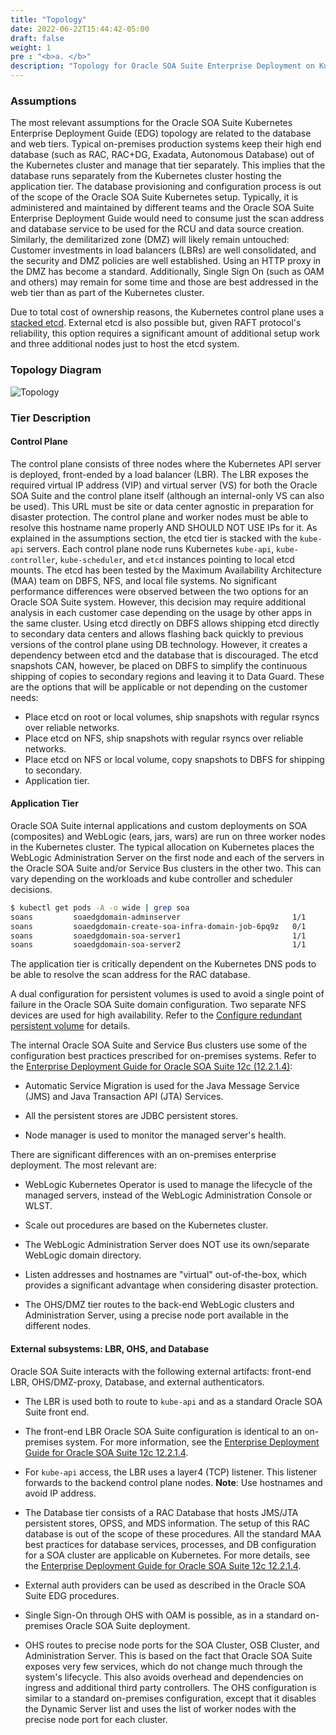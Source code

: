 ```yaml
---
title: "Topology"
date: 2022-06-22T15:44:42-05:00
draft: false
weight: 1
pre : "<b>a. </b>"
description: "Topology for Oracle SOA Suite Enterprise Deployment on Kubernetes."
---  
```


### Assumptions

The most relevant assumptions for the Oracle SOA Suite Kubernetes Enterprise Deployment Guide (EDG) topology are related to the database and web tiers. Typical on-premises production systems keep their high end database (such as RAC, RAC+DG, Exadata, Autonomous Database) out of the Kubernetes cluster and manage that tier separately. This implies that the database runs separately from the Kubernetes cluster hosting the application tier. The database provisioning and configuration process is out of the scope of the Oracle SOA Suite Kubernetes setup. Typically, it is administered and maintained by different teams and the Oracle SOA Suite Enterprise Deployment Guide would need to consume just the scan address and database service to be used for the RCU and data source creation. Similarly, the demilitarized zone (DMZ) will likely remain untouched: Customer investments in load balancers (LBRs) are well consolidated, and the security and DMZ policies are well established. Using an HTTP proxy in the DMZ has become a standard. Additionally, Single Sign On (such as OAM and others) may remain for some time and those are best addressed in the web tier than as part of the Kubernetes cluster.

Due to total cost of ownership reasons, the Kubernetes control plane uses a [stacked etcd](https://kubernetes.io/docs/setup/production-environment/tools/kubeadm/ha-topology/#stacked-etcd-topology). External etcd is also possible but, given RAFT protocol's reliability, this option requires a significant amount of additional setup work and three additional nodes just to host the etcd system.

### Topology Diagram

![Topology](/fmw-kubernetes/images/soa-domains/SOA_EDG_Topology.png)

### Tier Description
#### Control Plane
The control plane consists of three nodes where the Kubernetes API server is deployed, front-ended by a load balancer (LBR). The LBR exposes the required virtual IP address (VIP) and virtual server (VS) for both the Oracle SOA Suite and the control plane itself (although an internal-only VS can also be used). This URL must be site or data center agnostic in preparation for disaster protection. The control plane and worker nodes must be able to resolve this hostname name properly AND SHOULD NOT USE IPs for it. As explained in the assumptions section, the etcd tier is stacked with the `kube-api` servers. Each control plane node runs Kubernetes `kube-api`, `kube-controller`, `kube-scheduler`, and `etcd` instances pointing to local etcd mounts. The etcd has been tested by the Maximum Availability Architecture (MAA) team on DBFS, NFS, and local file systems. No significant performance differences were observed between the two options for an Oracle SOA Suite system. However, this decision may require additional analysis in each customer case depending on the usage by other apps in the same cluster. Using etcd directly on DBFS allows shipping etcd directly to secondary data centers and allows flashing back quickly to previous versions of the control plane using DB technology. However, it creates a dependency between etcd and the database that is discouraged. The etcd snapshots CAN, however, be placed on DBFS to simplify the continuous shipping of copies to secondary regions and leaving it to Data Guard. These are the options that will be applicable or not depending on the customer needs:

- Place etcd on root or local volumes, ship snapshots with regular rsyncs over reliable networks.
- Place etcd on NFS, ship snapshots with regular rsyncs over reliable networks.
- Place etcd on NFS or local volume, copy snapshots to DBFS for shipping to secondary.
- Application tier.

#### Application Tier

Oracle SOA Suite internal applications and custom deployments on SOA (composites) and WebLogic (ears, jars, wars) are run on three worker nodes in the Kubernetes cluster. The typical allocation on Kubernetes places the WebLogic Administration Server on the first node and each of the servers in the Oracle SOA Suite and/or Service Bus clusters in the other two. This can vary depending on the workloads and kube controller and scheduler decisions.

```bash
$ kubectl get pods -A -o wide | grep soa
soans         soaedgdomain-adminserver                         1/1     Running     0          19h   10.244.3.127   olk8-w1   <none>           <none>
soans         soaedgdomain-create-soa-infra-domain-job-6pq9z   0/1     Completed   0          67d   10.244.4.2     olk8-w2   <none>           <none>
soans         soaedgdomain-soa-server1                         1/1     Running     0          22h   10.244.5.161   olk8-w3   <none>           <none>
soans         soaedgdomain-soa-server2                         1/1     Running     0          22h   10.244.4.178   olk8-w2   <none>           <none>

```

The application tier is critically dependent on the Kubernetes DNS pods to be able to resolve the scan address for the RAC database.

A dual configuration for persistent volumes is used to avoid a single point of failure in the Oracle SOA Suite domain configuration. Two separate NFS devices are used for high availability. Refer to the [Configure redundant persistent volume](../setup-edg/#configure-redundant-persistent-volume) for details.

The internal Oracle SOA Suite and Service Bus clusters use some of the configuration best practices prescribed for on-premises systems. Refer to the [Enterprise Deployment Guide for Oracle SOA Suite 12c (12.2.1.4)](https://docs.oracle.com/en/middleware/fusion-middleware/12.2.1.4/soedg/understanding-enterprise-deployment.html):

- Automatic Service Migration is used for the Java Message Service (JMS) and Java Transaction API (JTA) Services.

- All the persistent stores are JDBC persistent stores.

- Node manager is used to monitor the managed server's health.


There are significant differences with an on-premises enterprise deployment. The most relevant are:

- WebLogic Kubernetes Operator is used to manage the lifecycle of the managed servers, instead of the WebLogic Administration Console or WLST.

- Scale out procedures are based on the Kubernetes cluster.

- The WebLogic Administration Server does NOT use its own/separate WebLogic domain directory.

- Listen addresses and hostnames are "virtual" out-of-the-box, which provides a significant advantage when considering disaster protection.

- The OHS/DMZ tier routes to the back-end WebLogic clusters and Administration Server, using a precise node port available in the different nodes.

#### External subsystems: LBR, OHS, and Database

Oracle SOA Suite interacts with the following external artifacts: front-end LBR, OHS/DMZ-proxy, Database, and external authenticators.

- The LBR is used both to route to `kube-api` and as a standard Oracle SOA Suite front end.

- The front-end LBR Oracle SOA Suite configuration is identical to an on-premises system. For more information, see the [Enterprise Deployment Guide for Oracle SOA Suite 12c 12.2.1.4](https://docs.oracle.com/en/middleware/fusion-middleware/12.2.1.4/soedg/understanding-enterprise-deployment.html).

- For `kube-api` access, the LBR uses a layer4 (TCP) listener. This listener forwards to the backend control plane nodes. **Note**: Use hostnames and avoid IP address.

- The Database tier consists of a RAC Database that hosts JMS/JTA persistent stores, OPSS, and MDS information. The setup of this RAC database is out of the scope of these procedures. All the standard MAA best practices for database services, processes, and DB configuration for a SOA cluster are applicable on Kubernetes. For more details, see the [Enterprise Deployment Guide for Oracle SOA Suite 12c 12.2.1.4](https://docs.oracle.com/en/middleware/fusion-middleware/12.2.1.4/soedg/preparing-database-enterprise-deployment.html#GUID-E3705EFF-AEF2-4F75-B5CE-1A829CDF0A1F).

- External auth providers can be used as described in the Oracle SOA Suite EDG procedures.

- Single Sign-On through OHS with OAM is possible, as in a standard on-premises Oracle SOA Suite deployment.

- OHS routes to precise node ports for the SOA Cluster, OSB Cluster, and Administration Server. This is based on the fact that Oracle SOA Suite exposes very few services, which do not change much through the system's lifecycle. This also avoids overhead and dependencies on ingress and additional third party controllers. The OHS configuration is similar to a standard on-premises configuration, except that it disables the Dynamic Server list and uses the list of worker nodes with the precise node port for each cluster.
